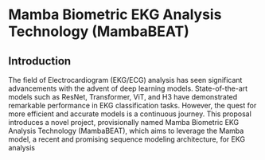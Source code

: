 # Mamba Biometric EKG Analysis Technology (MambaBEAT)

## Introduction
The field of Electrocardiogram (EKG/ECG) analysis has seen significant advancements with the advent of deep learning models. State-of-the-art models such as ResNet, Transformer, ViT, and H3 have demonstrated remarkable performance in EKG classification tasks. However, the quest for more efficient and accurate models is a continuous journey. This proposal introduces a novel project, provisionally named Mamba Biometric EKG Analysis Technology (MambaBEAT), which aims to leverage the Mamba model, a recent and promising sequence modeling architecture, for EKG analysis
